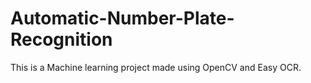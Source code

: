# Automatic-Number-Plate-Recognition

This is a Machine learning project made using OpenCV and Easy OCR. 
